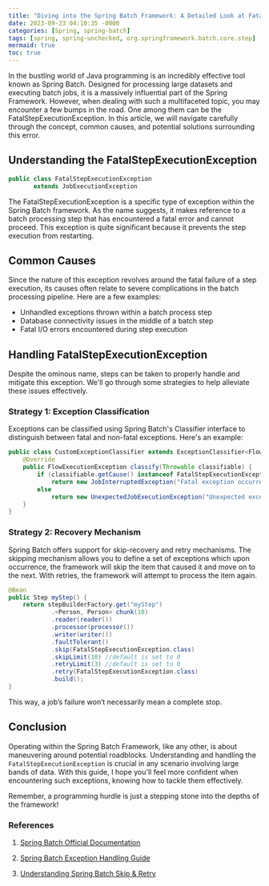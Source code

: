 ```yaml
---
title: "Diving into the Spring Batch Framework: A Detailed Look at FatalStepExecutionException"
date: 2023-09-23 04:10:35 -0000
categories: [Spring, spring-batch]
tags: [spring, spring-unchecked, org.springframework.batch.core.step]
mermaid: true
toc: true
---
```



In the bustling world of Java programming is an incredibly effective tool known as Spring Batch. Designed for processing large datasets and executing batch jobs, it is a massively influential part of the Spring Framework. However, when dealing with such a multifaceted topic, you may encounter a few bumps in the road. One among them can be the FatalStepExecutionException. In this article, we will navigate carefully through the concept, common causes, and potential solutions surrounding this error.

## Understanding the FatalStepExecutionException

```java
public class FatalStepExecutionException 
       extends JobExecutionException
```

The FatalStepExecutionException is a specific type of exception within the Spring Batch framework. As the name suggests, it makes reference to a batch processing step that has encountered a fatal error and cannot proceed. This exception is quite significant because it prevents the step execution from restarting.

## Common Causes 

Since the nature of this exception revolves around the fatal failure of a step execution, its causes often relate to severe complications in the batch processing pipeline. Here are a few examples:

- Unhandled exceptions thrown within a batch process step
- Database connectivity issues in the middle of a batch step
- Fatal I/O errors encountered during step execution

## Handling FatalStepExecutionException

Despite the ominous name, steps can be taken to properly handle and mitigate this exception. We'll go through some strategies to help alleviate these issues effectively.

### Strategy 1: Exception Classification

Exceptions can be classified using Spring Batch's Classifier interface to distinguish between fatal and non-fatal exceptions. Here's an example:

```java
public class CustomExceptionClassifier extends ExceptionClassifier<FlowExecutionException> {
    @Override
    public FlowExecutionException classify(Throwable classifiable) {
        if (classifiable.getCause() instanceof FatalStepExecutionException)
            return new JobInterruptedException("Fatal exception occurred", classifiable);
        else
            return new UnexpectedJobExecutionException("Unexpected exception occurred", classifiable);
    }
}
```

### Strategy 2: Recovery Mechanism 

Spring Batch offers support for skip-recovery and retry mechanisms. The skipping mechanism allows you to define a set of exceptions which upon occurrence, the framework will skip the item that caused it and move on to the next. With retries, the framework will attempt to process the item again.

```java
@Bean
public Step myStep() {
    return stepBuilderFactory.get("myStep")
            .<Person, Person> chunk(10)
            .reader(reader())
            .processor(processor())
            .writer(writer())
            .faultTolerant()
            .skip(FatalStepExecutionException.class)
            .skipLimit(10) //default is set to 0
            .retryLimit(3) //default is set to 0
            .retry(FatalStepExecutionException.class)
            .build();
}
```
This way, a job’s failure won’t necessarily mean a complete stop.

## Conclusion

Operating within the Spring Batch Framework, like any other, is about maneuvering around potential roadblocks. Understanding and handling the `FatalStepExecutionException` is crucial in any scenario involving large bands of data. With this guide, I hope you'll feel more confident when encountering such exceptions, knowing how to tackle them effectively. 

Remember, a programming hurdle is just a stepping stone into the depths of the framework!

### References

1. [Spring Batch Official Documentation](https://docs.spring.io/spring-batch/docs/current/reference/html/index-single.html)

2. [Spring Batch Exception Handling Guide](https://www.baeldung.com/spring-batch-exception-handling)

3. [Understanding Spring Batch Skip & Retry](https://www.javacodegeeks.com/2020/09/spring-batch-skip-and-retry.html)